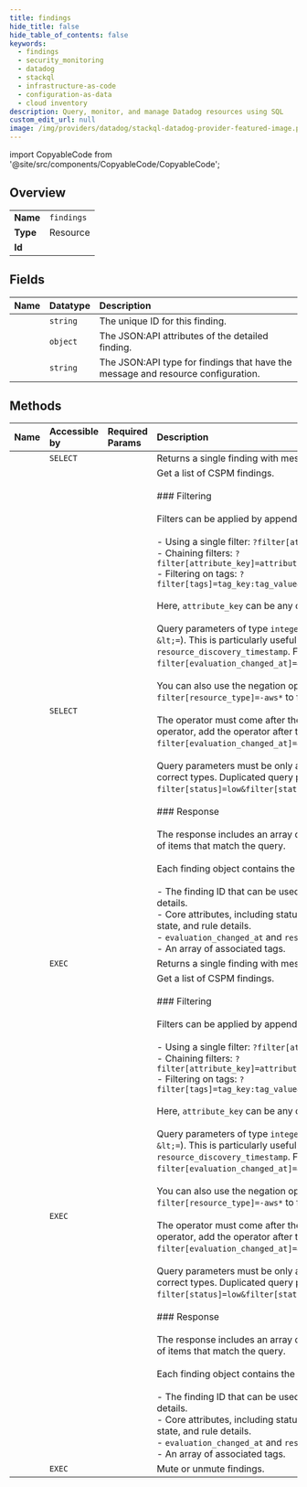 ```yaml
---
title: findings
hide_title: false
hide_table_of_contents: false
keywords:
  - findings
  - security_monitoring
  - datadog    
  - stackql
  - infrastructure-as-code
  - configuration-as-data
  - cloud inventory
description: Query, monitor, and manage Datadog resources using SQL
custom_edit_url: null
image: /img/providers/datadog/stackql-datadog-provider-featured-image.png
---
```


import CopyableCode from '@site/src/components/CopyableCode/CopyableCode';




## Overview
<table><tbody>
<tr><td><b>Name</b></td><td><code>findings</code></td></tr>
<tr><td><b>Type</b></td><td>Resource</td></tr>
<tr><td><b>Id</b></td><td><CopyableCode code="datadog.security_monitoring.findings" /></td></tr>
</tbody></table>

## Fields
| Name | Datatype | Description |
|:-----|:---------|:------------|
| <CopyableCode code="id" /> | `string` | The unique ID for this finding. |
| <CopyableCode code="attributes" /> | `object` | The JSON:API attributes of the detailed finding. |
| <CopyableCode code="type" /> | `string` | The JSON:API type for findings that have the message and resource configuration. |
## Methods
| Name | Accessible by | Required Params | Description |
|:-----|:--------------|:----------------|:------------|
| <CopyableCode code="get_finding" /> | `SELECT` | <CopyableCode code="finding_id, dd_site" /> | Returns a single finding with message and resource configuration. |
| <CopyableCode code="list_findings" /> | `SELECT` | <CopyableCode code="dd_site" /> | Get a list of CSPM findings.<br /><br />### Filtering<br /><br />Filters can be applied by appending query parameters to the URL.<br /><br />  - Using a single filter: `?filter[attribute_key]=attribute_value`<br />  - Chaining filters: `?filter[attribute_key]=attribute_value&filter[attribute_key]=attribute_value...`<br />  - Filtering on tags: `?filter[tags]=tag_key:tag_value&filter[tags]=tag_key_2:tag_value_2`<br /><br />Here, `attribute_key` can be any of the filter keys described further below.<br /><br />Query parameters of type `integer` support comparison operators (`&gt;`, `&gt;=`, `&lt;`, `&lt;=`). This is particularly useful when filtering by `evaluation_changed_at` or `resource_discovery_timestamp`. For example: `?filter[evaluation_changed_at]=&gt;20123123121`.<br /><br />You can also use the negation operator on strings. For example, use `filter[resource_type]=-aws*` to filter for any non-AWS resources.<br /><br />The operator must come after the equal sign. For example, to filter with the `&gt;=` operator, add the operator after the equal sign: `filter[evaluation_changed_at]=&gt;=1678809373257`.<br /><br />Query parameters must be only among the documented ones and with values of correct types. Duplicated query parameters (e.g. `filter[status]=low&filter[status]=info`) are not allowed.<br /><br />### Response<br /><br />The response includes an array of finding objects, pagination metadata, and a count of items that match the query.<br /><br />Each finding object contains the following:<br /><br />- The finding ID that can be used in a `GetFinding` request to retrieve the full finding details.<br />- Core attributes, including status, evaluation, high-level resource details, muted state, and rule details.<br />- `evaluation_changed_at` and `resource_discovery_date` time stamps.<br />- An array of associated tags.<br /> |
| <CopyableCode code="_get_finding" /> | `EXEC` | <CopyableCode code="finding_id, dd_site" /> | Returns a single finding with message and resource configuration. |
| <CopyableCode code="_list_findings" /> | `EXEC` | <CopyableCode code="dd_site" /> | Get a list of CSPM findings.<br /><br />### Filtering<br /><br />Filters can be applied by appending query parameters to the URL.<br /><br />  - Using a single filter: `?filter[attribute_key]=attribute_value`<br />  - Chaining filters: `?filter[attribute_key]=attribute_value&filter[attribute_key]=attribute_value...`<br />  - Filtering on tags: `?filter[tags]=tag_key:tag_value&filter[tags]=tag_key_2:tag_value_2`<br /><br />Here, `attribute_key` can be any of the filter keys described further below.<br /><br />Query parameters of type `integer` support comparison operators (`&gt;`, `&gt;=`, `&lt;`, `&lt;=`). This is particularly useful when filtering by `evaluation_changed_at` or `resource_discovery_timestamp`. For example: `?filter[evaluation_changed_at]=&gt;20123123121`.<br /><br />You can also use the negation operator on strings. For example, use `filter[resource_type]=-aws*` to filter for any non-AWS resources.<br /><br />The operator must come after the equal sign. For example, to filter with the `&gt;=` operator, add the operator after the equal sign: `filter[evaluation_changed_at]=&gt;=1678809373257`.<br /><br />Query parameters must be only among the documented ones and with values of correct types. Duplicated query parameters (e.g. `filter[status]=low&filter[status]=info`) are not allowed.<br /><br />### Response<br /><br />The response includes an array of finding objects, pagination metadata, and a count of items that match the query.<br /><br />Each finding object contains the following:<br /><br />- The finding ID that can be used in a `GetFinding` request to retrieve the full finding details.<br />- Core attributes, including status, evaluation, high-level resource details, muted state, and rule details.<br />- `evaluation_changed_at` and `resource_discovery_date` time stamps.<br />- An array of associated tags.<br /> |
| <CopyableCode code="mute_findings" /> | `EXEC` | <CopyableCode code="data__data, dd_site" /> | Mute or unmute findings. |
